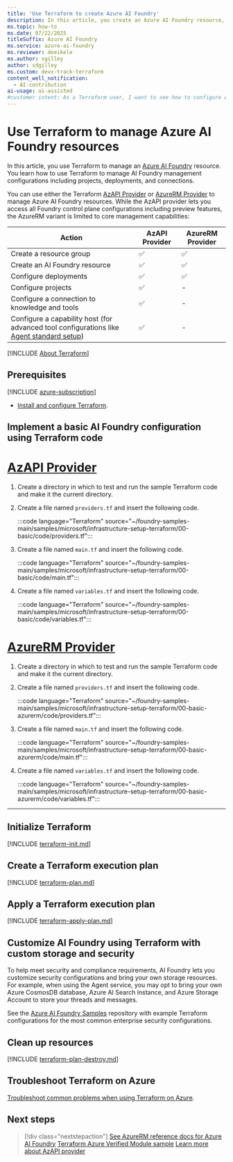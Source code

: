 ```yaml
---
title: 'Use Terraform to create Azure AI Foundry'
description: In this article, you create an Azure AI Foundry resource, an Azure AI Foundry project, using Terraform infrastructure as code templates.
ms.topic: how-to
ms.date: 07/22/2025
titleSuffix: Azure AI Foundry 
ms.service: azure-ai-foundry
ms.reviewer: deeikele 
ms.author: sgilley
author: sdgilley
ms.custom: devx-track-terraform
content_well_notification: 
  - AI-contribution
ai-usage: ai-assisted
#customer intent: As a Terraform user, I want to see how to configure Azure AI Foundry using Terraform, so I can automate my setup.
---
```


# Use Terraform to manage Azure AI Foundry resources

In this article, you use Terraform to manage an [Azure AI Foundry](https://ai.azure.com/?cid=learnDocs) resource. You learn how to use Terraform to manage AI Foundry management configurations including projects, deployments, and connections. 

You can use either the Terraform [AzAPI Provider](/azure/developer/terraform/overview-azapi-provider) or [AzureRM Provider](https://registry.terraform.io/providers/hashicorp/azurerm/latest/docs/resources/cognitive_account) to manage Azure AI Foundry resources. While the AzAPI provider lets you access all Foundry control plane configurations including preview features, the AzureRM variant is limited to core management capabilities:

|Action|AzAPI Provider|AzureRM Provider|
| --- | --- | --- |
| Create a resource group | ✅ | ✅ |
| Create an AI Foundry resource | ✅ | ✅ |
| Configure deployments | ✅ | ✅ |
| Configure projects | ✅ | - |
| Configure a connection to knowledge and tools | ✅ | - |
| Configure a capability host (for advanced tool configurations like [Agent standard setup](../agents/concepts/capability-hosts.md)) | ✅ | - |


[!INCLUDE [About Terraform](~/azure-dev-docs-pr/articles/terraform/includes/abstract.md)]

## Prerequisites

[!INCLUDE [azure-subscription](../includes/azure-subscription.md)]

- [Install and configure Terraform](/azure/developer/terraform/quickstart-configure).

## Implement a basic AI Foundry configuration using Terraform code

# [AzAPI Provider](#tab/azapi)

1. Create a directory in which to test and run the sample Terraform code and make it the current directory.

1. Create a file named `providers.tf` and insert the following code.

    :::code language="Terraform" source="~/foundry-samples-main/samples/microsoft/infrastructure-setup-terraform/00-basic/code/providers.tf":::

1. Create a file named `main.tf` and insert the following code.

    :::code language="Terraform" source="~/foundry-samples-main/samples/microsoft/infrastructure-setup-terraform/00-basic/code/main.tf":::

1. Create a file named `variables.tf` and insert the following code.

    :::code language="Terraform" source="~/foundry-samples-main/samples/microsoft/infrastructure-setup-terraform/00-basic/code/variables.tf"::: 

# [AzureRM Provider](#tab/azurerm)

1. Create a directory in which to test and run the sample Terraform code and make it the current directory.

1. Create a file named `providers.tf` and insert the following code.

    :::code language="Terraform" source="~/foundry-samples-main/samples/microsoft/infrastructure-setup-terraform/00-basic-azurerm/code/providers.tf":::

1. Create a file named `main.tf` and insert the following code.

    :::code language="Terraform" source="~/foundry-samples-main/samples/microsoft/infrastructure-setup-terraform/00-basic-azurerm/code/main.tf":::

1. Create a file named `variables.tf` and insert the following code.

    :::code language="Terraform" source="~/foundry-samples-main/samples/microsoft/infrastructure-setup-terraform/00-basic-azurerm/code/variables.tf"::: 

---

## Initialize Terraform

[!INCLUDE [terraform-init.md](~/azure-dev-docs-pr/articles/terraform/includes/terraform-init.md)]

## Create a Terraform execution plan

[!INCLUDE [terraform-plan.md](~/azure-dev-docs-pr/articles/terraform/includes/terraform-plan.md)]

## Apply a Terraform execution plan

[!INCLUDE [terraform-apply-plan.md](~/azure-dev-docs-pr/articles/terraform/includes/terraform-apply-plan.md)]

## Customize AI Foundry using Terraform with custom storage and security

To help meet security and compliance requirements, AI Foundry lets you customize security configurations and bring your own storage resources. For example, when using the Agent service, you may opt to bring your own Azure CosmosDB database, Azure AI Search instance, and Azure Storage Account to store your threads and messages.

See the [Azure AI Foundry Samples](https://github.com/azure-ai-foundry/foundry-samples/tree/main/samples/microsoft/infrastructure-setup-terraform) repository with example Terraform configurations for the most common enterprise security configurations.

## Clean up resources

[!INCLUDE [terraform-plan-destroy.md](~/azure-dev-docs-pr/articles/terraform/includes/terraform-plan-destroy.md)]

## Troubleshoot Terraform on Azure

[Troubleshoot common problems when using Terraform on Azure](/azure/developer/terraform/troubleshoot).

## Next steps

> [!div class="nextstepaction"]
> [See AzureRM reference docs for Azure AI Foundry](https://registry.terraform.io/providers/hashicorp/azurerm/latest/docs/resources/cognitive_account)
> [Terraform Azure Verified Module sample](https://github.com/Azure/terraform-azurerm-avm-res-cognitiveservices-account)
> [Learn more about AzAPI provider](/azure/developer/terraform/overview-azapi-provider)


